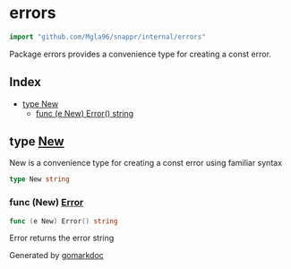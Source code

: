 <!-- Code generated by gomarkdoc. DO NOT EDIT -->

# errors

```go
import "github.com/Mgla96/snappr/internal/errors"
```

Package errors provides a convenience type for creating a const error.

## Index

- [type New](<#New>)
  - [func \(e New\) Error\(\) string](<#New.Error>)


<a name="New"></a>
## type [New](<https://github.com/Mgla96/snappr/blob/main/internal/errors/errors.go#L4>)

New is a convenience type for creating a const error using familiar syntax

```go
type New string
```

<a name="New.Error"></a>
### func \(New\) [Error](<https://github.com/Mgla96/snappr/blob/main/internal/errors/errors.go#L7>)

```go
func (e New) Error() string
```

Error returns the error string

Generated by [gomarkdoc](<https://github.com/princjef/gomarkdoc>)
